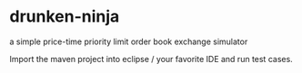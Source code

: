 drunken-ninja
=============

a simple price-time priority limit order book exchange simulator 

Import the maven project into eclipse / your favorite IDE and run test cases. 
